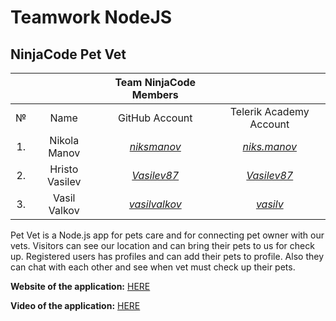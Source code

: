 # Teamwork NodeJS

## NinjaCode Pet Vet


|   |              |          **Team NinjaCode Мembers**           |                                                          |
|:-:|:------------:|:---------------------------------------------:|:--------------------------------------------------------:|
|№  |   Name       |              GitHub Аccount                   |                Telerik Academy Аccount                   |
|1. |Nikola Manov  |[_niksmanov_](https://github.com/niksmanov)    |[_niks.manov_](http://telerikacademy.com/Users/niks.manov)|
|2. |Hristo Vasilev|[_Vasilev87_](https://github.com/Vasilev87)    |[_Vasilev87_](http://telerikacademy.com/Users/Vasilev87)  |
|3. |Vasil Valkov  |[_vasilvalkov_](https://github.com/vasilvalkov)|[_vasilv_](http://telerikacademy.com/Users/vasilv)        |


Pet Vet is a Node.js app for pets care and for connecting pet owner with our vets. Visitors can see our location and can bring their pets to us for check up. Registered users has profiles and can add their pets to profile. Also they can chat with each other and see when vet must check up their pets.


**Website of the application:** [HERE](https://ninjavet.herokuapp.com/)

**Video of the application:** [HERE](https://youtu.be/O6CfPSR9G7Q)